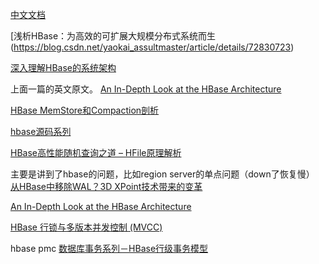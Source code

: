 
[中文文档](https://www.cwiki.us/pages/viewpage.action?pageId=41684185)


[浅析HBase：为高效的可扩展大规模分布式系统而生(https://blog.csdn.net/yaokai_assultmaster/article/details/72830723)

[深入理解HBase的系统架构](https://blog.csdn.net/Yaokai_AssultMaster/article/details/72877127)

上面一篇的英文原文。
[An In-Depth Look at the HBase Architecture](https://mapr.com/blog/in-depth-look-hbase-architecture/)

[HBase MemStore和Compaction剖析](https://www.cnblogs.com/smartloli/p/8439224.html)

[hbase源码系列 ](https://www.cnblogs.com/cenyuhai/tag/hbase%E6%BA%90%E7%A0%81%E7%B3%BB%E5%88%97/)

[HBase高性能随机查询之道 – HFile原理解析](www.nosqlnotes.com/technotes/hbase/hfile/)

主要是讲到了hbase的问题，比如region server的单点问题（down了恢复慢）
[ 从HBase中移除WAL？3D XPoint技术带来的变革 ](https://mp.weixin.qq.com/s?__biz=MzI4Njk3NjU1OQ==&mid=2247483694&idx=1&sn=ccf35a8fa12771f1c4f04c49761d710f&chksm=ebd5fe6edca2777823c823920b411cf78ace55987b616c45a513ae9fe2d8bfae39d2d2954779&scene=21#wechat_redirect)

[An In-Depth Look at the HBase Architecture](https://mapr.com/blog/in-depth-look-hbase-architecture/)

[HBase 行锁与多版本并发控制 (MVCC)](https://lihuimintu.github.io/2019/04/29/hbase-mvcc/#%E5%86%99%E5%86%99%E5%B9%B6%E5%8F%91%E6%8E%A7%E5%88%B6)

hbase pmc
[数据库事务系列－HBase行级事务模型](http://hbasefly.com/2017/07/26/transaction-2/)
